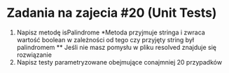 # Zadania na zajecia #20 (Unit Tests)

1. Napisz metodę isPalindrome
*Metoda przyjmuje stringa i zwraca wartość boolean w zależności od tego czy przyjęty string był palindromem
** Jeśli nie masz pomysłu w pliku resolved znajduje się rozwiązanie
2. Napisz testy parametryzowane obejmujące conajmniej 20 przypadków